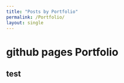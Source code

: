 ```yaml
---
title: "Posts by Portfolio"
permalink: /Portfolio/
layout: single
---
```


# github pages Portfolio
## test
